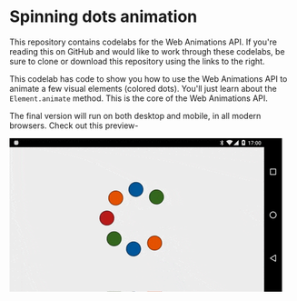 # Spinning dots animation

This repository contains codelabs for the Web Animations API. If you're reading this on GitHub and would like to work through these codelabs, be sure to clone or download this repository using the links to the right.

This codelab has code to show you how to use the Web Animations API to animate a few visual elements (colored dots). You'll just learn about the `Element.animate` method. This is the core of the Web Animations API.

The final version will run on both desktop and mobile, in all modern browsers. Check out this preview-

![Preview](/preview.gif)